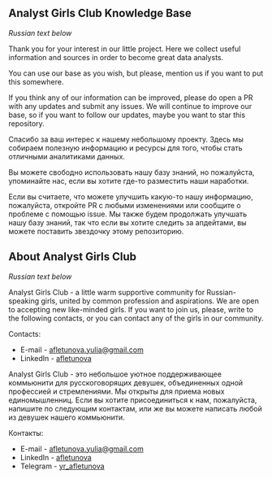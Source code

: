 ## Analyst Girls Club Knowledge Base
*Russian text below*

Thank you for your interest in our little project. Here we collect useful information and sources in order to become great data analysts. 

You can use our base as you wish, but please, mention us if you want to put this somewhere. 

If you think any of our information can be improved, please do open a PR with any updates and submit any issues. We will continue to improve our base, so if you want to follow our updates, maybe you want to star this repository. 

Спасибо за ваш интерес к нашему небольшому проекту. Здесь мы собираем полезную информацию и ресурсы для того, чтобы стать отличными аналитиками данных. 

Вы можете свободно использовать нашу базу знаний, но пожалуйста, упоминайте нас, если вы хотите где-то разместить наши наработки.

Если вы считаете, что можете улучшить какую-то нашу информацию, пожалуйста, откройте PR с любыми изменениями или сообщите о проблеме с помощью issue. Мы также будем продолжать улучшать нашу базу знаний, так что если вы хотите следить за апдейтами, вы можете поставить звездочку этому репозиторию. 

## About Analyst Girls Club
*Russian text below*

Analyst Girls Club - a little warm supportive community for Russian-speaking girls, united by common profession and aspirations. We are open to accepting new like-minded girls. If you want to join us, please, write to the following contacts, or you can contact any of the girls in our community. 

Contacts: 
- E-mail - [afletunova.yulia@gmail.com](mailto:afletunova.yulia@gmail.com)
- LinkedIn - [afletunova](https://www.linkedin.com/in/afletunova/)

Analyst Girls Club - это небольшое уютное поддерживающее коммьюнити для русскоговорящих девушек, объединенных одной профессией и стремлениями. Мы открыты для приема новых единомышленниц. Если вы хотите присоединиться к нам, пожалуйста, напишите по следующим контактам, или же вы можете написать любой из девушек нашего коммьюнити. 

Контакты:
- E-mail - [afletunova.yulia@gmail.com](mailto:afletunova.yulia@gmail.com)
- LinkedIn - [afletunova](https://www.linkedin.com/in/afletunova/)
- Telegram - [yr_afletunova](t.me/yr_afletunova)

